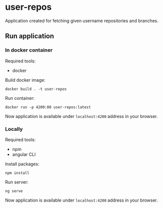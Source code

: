 # user-repos

Application created for fetching given username repositories and branches.

## Run application

### In docker container

Required tools:
- docker

Build docker image:

`docker build . -t user-repos`

Run container:

`docker run -p 4200:80 user-repos:latest`

Now application is available under `localhost:4200` address in your browser.

### Locally
Required tools:
- npm
- angular CLI

Install packages:

`npm install`

Run server:

`ng serve`

Now application is available under `localhost:4200` address in your browser.


